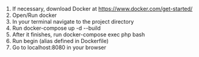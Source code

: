 1. If necessary, download Docker at https://www.docker.com/get-started/
2. Open/Run docker
3. In your terminal navigate to the project directory
4. Run docker-compose up -d --build
5. After it finishes, run docker-compose exec php bash
6. Run begin (alias defined in Dockerfile)
7. Go to localhost:8080 in your browser